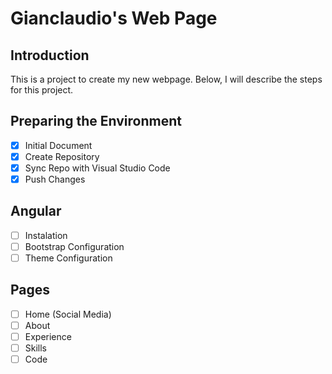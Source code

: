 # Gianclaudio's Web Page

## Introduction
This is a project to create my new webpage.
Below, I will describe the steps for this project.

## Preparing the Environment
- [x] Initial Document
- [x] Create Repository
- [x] Sync Repo with Visual Studio Code
- [x] Push Changes

## Angular
- [ ] Instalation
- [ ] Bootstrap Configuration
- [ ] Theme Configuration

## Pages
- [ ] Home (Social Media)
- [ ] About
- [ ] Experience
- [ ] Skills
- [ ] Code
